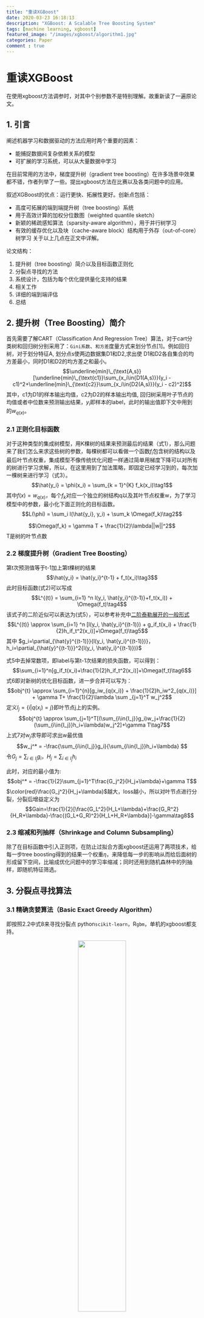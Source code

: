 ```yaml
---
title: "重读XGBoost"
date: 2020-03-23 16:18:13
description: "XGBoost: A Scalable Tree Boosting System"
tags: [machine learning, xgboost]
featured_image: "/images/xgboost/algorithm1.jpg"
categories: Paper
comment : true
---
```


# 重读XGBoost
在使用xgboost方法调参时，对其中个别参数不是特别理解。故重新读了一遍原论文。

## 1. 引言
阐述机器学习和数据驱动的方法应用时两个重要的因素：
- 能捕捉数据间复杂依赖关系的模型
- 可扩展的学习系统，可以从大量数据中学习

在目前常用的方法中，梯度提升树（gradient tree boosting）在许多场景中效果都不错，作者列举了一些。提出xgboost方法在比赛以及各类问题中的应用。

叙述XGBoost的优点：运行更快、拓展性更好。创新点包括：
* 高度可拓展的端到端提升树（tree boosting）系统
* 用于高效计算的加权分位数图（weighted quantile sketch）
* 新颖的稀疏感知算法（sparsity-aware algorithm），用于并行树学习
* 有效的缓存优化以及块（cache-aware block）结构用于外存（out-of-core）树学习
关于以上几点在正文中详解。

论文结构：
1. 提升树（tree boosting）简介以及目标函数正则化
2. 分裂点寻找的方法
3. 系统设计，包括为每个优化提供量化支持的结果
4. 相关工作
5. 详细的端到端评估
6. 总结

## 2. 提升树（Tree Boosting）简介
首先需要了解CART（Classification And Regression Tree）算法，对于cart分类树和回归树分别采用了：`Gini系数`、`和方差`度量方式来划分节点[1]。例如回归树，对于划分特征A, 划分点s使两边数据集D1和D2,求出使
D1和D2各自集合的均方差最小，同时D1和D2的均方差之和最小。
$$\underline{min}\_{\text{A,s}}[\underline{min}\_{\text{c1}}\sum_{x_i\in{D1(A,s)}}(y_i - c1)^2+\underline{min}\_{\text{c2}}\sum_{x_i\in{D2(A,s)}}(y_i - c2)^2]$$
其中，c1为D1的样本输出均值，c2为D2的样本输出均值, 回归树采用叶子节点的均值或者中位数来预测输出结果，$y_i$即样本的label，此时的输出值即下文中用到的$w_{q(x)}$。

### 2.1 正则化目标函数
对于这种类型的集成树模型，用K棵树的结果来预测最后的结果（式1），那么问题来了我们怎么来求这些树的参数，每棵树都可以看做一个函数$f_i$包含树的结构以及最后叶节点权重，集成模型不像传统优化问题一样通过简单用梯度下降可以对所有的树进行学习求解，所以，在这里用到了加法策略，即固定已经学习到的，每次加一棵树来进行学习（式3）。
$$\hat{y_i} = \phi(x_i) = \sum_{k = 1}^{K} f_k(x_i)\tag1$$
其中$f(x) = w_{q(x)}$，每个$f_k$对应一个独立的树结构q以及其叶节点权重w，为了学习模型中的参数，最小化下面正则化的目标函数。
$$L(\phi) = \sum_i l(\hat{y_i}, y_i) + \sum_k \Omega(f_k)\tag2$$

$$\Omega(f_k) = \gamma T + \frac{1}{2}\lambda||w||^2$$
T是树的叶节点数
### 2.2 梯度提升树（Gradient Tree Boosting）
第t次预测值等于t-1加上第t棵树的结果 
$$\hat{y_i} = \hat{y_i}^{t-1} + f_t(x_i)\tag3$$
此时目标函数(式2)可以写成
$$L^{(t)} = \sum_{i=1} ^n l(y_i, \hat{y_i}^{(t-1)}+f_t(x_i)) + \Omega(f_t)\tag4$$
该式子的二阶近似可以表达为(式5），可以参考补充中[二阶泰勒展开的一般形式](#taylor)
$$L^{(t)} \approx \sum_{i=1} ^n [l(y_i, \hat{y_i}^{(t-1)}) + g_if_t(x_i) + \frac{1}{2}h_if_t^2(x_i)]+\Omega(f_t)\tag5$$
其中 $g_i=\partial_{\hat{y}^{(t-1)}}{l(y_i, \hat{y_i}^{(t-1)})}， h_i=\partial_{\hat{y}^{(t-1)}}^2{l(y_i, \hat{y_i}^{(t-1)})}$ 

式5中去掉常数项，即label与第t-1次结果的损失函数，可以得到：
$$\sum_{i=1}^n[g_if_t(x_i)+\frac{1}{2}h_if_t^2(x_i)]+\Omega(f_t)\tag6$$
式6即对新树的优化目标函数，进一步合并可以写为：
$$obj^{t} \approx \sum_{i=1}^{n}[g_iw_{q(x_i)} + \frac{1}{2}h_iw^2_{q(x_i)}] + \gamma T+ \frac{1}{2}\lambda \sum _{j=1}^T w_j^2$$
定义$I_j = \{i|q(x_i)=j\}$即叶节点j上的实例。
$$obj^{t} \approx \sum_{j=1}^T[(\sum_{i\in{I_j}}g_i)w_j+\frac{1}{2}(\sum_{i\in{I_j}}h_i+\lambda)w_j^2]+\gamma T\tag7$$
上式7对$w_j$求导即可求出w最优值
$$w_j^* = -\frac{\sum_{i\in{I_j}}g_i}{\sum_{i\in{I_j}}h_i+\lambda} $$
令$G_j = \sum_{i\in{I_j}}g_i，H_j=\sum_{i\in{I_j}}h_i$

此时，对应的最小值为:
$$obj^* = -\frac{1}{2}\sum_{j=1}^T\frac{G_j^2}{H_j+\lambda}+\gamma T$$
$\color{red}\frac{G_j^2}{H_j+\lambda}$越大，loss越小，所以对叶节点进行分裂，分裂后增益定义为
$$Gain=\frac{1}{2}[\frac{G_L^2}{H_L+\lambda}+\frac{G_R^2}{H_R+\lambda}-\frac{(G_L+G_R)^2}{H_L+H_R+\lambda}]-\gamma\tag8$$

### 2.3 缩减和列抽样（Shrinkage and Column Subsampling）
除了在目标函数中引入正则项，在防止过拟合方面xgboost还运用了两项技术，给每一步tree boosting得到的结果一个权重$\eta$，来降低每一步的影响从而给后面树的形成留下空间，比喻成优化问题中的学习率缩减；同时还用到随机森林中的列抽样，即随机特征筛选。

## 3. 分裂点寻找算法
### 3.1 精确贪婪算法（Basic Exact Greedy Algorithm）
即按照2.2中式8来寻找分裂点
python`scikit-learn`，R`gbm`，单机的xgboost都支持。

<div align=center>
<img src="/images/xgboost/algorithm1.jpg" width=50% heigth=50% />
</div>

<!-- ![Algorithm1](/images/xgboost/algorithm1.jpg) -->

### 3.2 近似算法（Approximate Algorithm）
精确贪婪算法由于列举了所有可能的分裂点，在数据量很大不能全部写入内存时会导致不是那么高效。所以提出近似算法。对于每个特征，只考察分位点，减少计算复杂度。
近似算法存在两个变种：
- global: 学习每棵树前，提出候选分裂点
- local: 每次分裂前，重新提出候选分裂点

<div align=center>
<img src="/images/xgboost/algorithm2.jpg" width=50% heigth=50% />
</div>

<!-- ![Algorithm2](/images/xgboost/algorithm2.jpg) -->

### 3.3 加权分位数图（Weighted Quantile Sketch）
近似算法中最重要一点即提出候选分裂点，xgboost不是简单的按照样本个体进行分为，而是以损失函数二阶导数值作为权重进行分位数分裂。如何寻找二阶导师分位点，首先是利用权重计算排序函数，然后相邻相减值作为判断依据。问题是为什么会想到利用损失函数二阶导数值作为权重来划分。
文中给出式6可以变形为
$$\sum_{i=1}^n\frac{1}{2}h_i(f_t(x_i)-g_i/h_i)^2 + \Omega(f_t) + constant\tag9$$
指出该式恰好是权重平方差损失函数，权重$h_i$以及label $g_i/h_i$
自己从式6变不到式9，觉得中间符号是+还差不多。
看有人理解说变成式10才对。是否作者真的是这样想的，不得而知。欢迎指正。
$$\sum_{i=1}^n\frac{1}{2}h_i(f_t(x_i)-(-g_i/h_i))^2 + \Omega(f_t) + constant\tag{10}$$
[stackexchange上关于理解xgboost近似分裂点](https://datascience.stackexchange.com/questions/10997/need-help-understanding-xgboosts-approximate-split-points-proposal)

### 3.4 稀疏值感知分裂（Sparsity-aware split finding）
造成稀疏值的原因：1）缺失值 2）统计过程中频繁的0值输入 3）one-hot编码以及其他特征工程
所以让算法注意数据中稀疏规律很重要，遍历所有特征，在划分子节点时，统一将该特征的缺失值划分到右支或者左支，计算最大的gain。

<div align=center>
<img src="/images/xgboost/Sparsity.jpg" width=50% heigth=50% />
</div>

<!-- ![Sparsity](/images/xgboost/Sparsity.jpg) -->

$\color{red}这里也有个疑问就是为什么排序第一次是升序，第二次是降序$

## 4. 系统设计
### 4.1 分块并行（Column Block for Parallel Learning）
基于树学习过程中最耗时的是将数据排序，为了减少排序的时间成本，提出基于内存的block结构。
- 在Exact greedy算法中，将整个数据集存放在一个Block中
- 在近似算法中，使用多个Block，每个Block对应原来数据的子集。不同的Block可以在不同的机器上并行计算

### 4.2 缓存优化
这里指利用CPU缓存对算法进行优化。

4.1中column block按特征大小顺序存储，相应的样本的梯度信息是分散的，造成内存的不连续访问，降低CPU cache命中率。
优化方法：
- 对于精确贪婪算法，预取数据到buffer中（非连续->连续），再统计梯度信息。
- 对于近似算法，调节block的大小，设置过大则容易导致命中率低，过小则容易导致并行化效率不高。
  
### 4.3 外存计算
除了处理器以及内存，利用磁盘空间来处理不能进入内存的数据也十分重要，数据划分为多个Block并存放在磁盘上。计算的时候，使用独立的线程预先将Block放入主内存，因此可以在计算的同时读取磁盘。在减少计算资源开销以及提高磁盘输入输出方面主要用到以下技术：
- Block压缩，按列压缩，加载到主内存时由独立线程动态解压缩。具体压缩技术参看原文。
- Block Sharding，将数据划分到不同硬盘上，提高磁盘吞吐率。

## 5. 端到端评估
利用4个数据集对xgboost评估：
- 分类问题
- 排序问题
- 外存计算实验
- 分布计算实验

这几个方面进行评估，详细结果见论文。

## ref
1. [CART分类树与回归树](https://blog.csdn.net/hy592070616/article/details/81628956)
2. [Markdown数学公式](https://www.cnblogs.com/xym4869/p/11282586.html)
3. [Mathjax应用在网页](https://docs.mathjax.org/en/latest/web/configuration.html)
4. [XGBoost.ppt](https://homes.cs.washington.edu/~tqchen/pdf/BoostedTree.pdf)
5. [readthedocs xgboost tutorials](https://xgboost.readthedocs.io/en/latest/tutorials/model.html)推荐
6. [gbdt.ppt](http://wepon.me/files/gbdt.pdf)
7. [xgboost原文](https://arxiv.org/abs/1603.02754)

## 补充
1. 文中很多术语翻译可能有不恰当的地方，欢迎指出。
2. 二阶泰勒展开的一般形式：
$$f(x^t) = f(x^{t-1}+\Delta x)\approx{f(x^{t-1})+ f^{\prime}(x^{t-1})\Delta{x}+f^{\prime\prime}(x^{t-1})\frac{\Delta x^2}{2}}$$
3. 式4中加入loss function是mean squared error(MSE)，可以求出相应的gi， hi作为一个特例来验证该做法。
4. 基于树的算法理解时带着这几个问题去理解每一步是用来做什么的：选择哪个特征进行分裂？在特征什么点位进行分裂？分裂后叶节点取什么值？
    >分别对应：遍历每个特征，加权分位数图，$w_j$
5. 对于系统设计中应用到的技术理解不是十分深刻，对应一个算法如何从计算机硬件的方方面面考虑去优化对非专业领域研究者还是比较难



